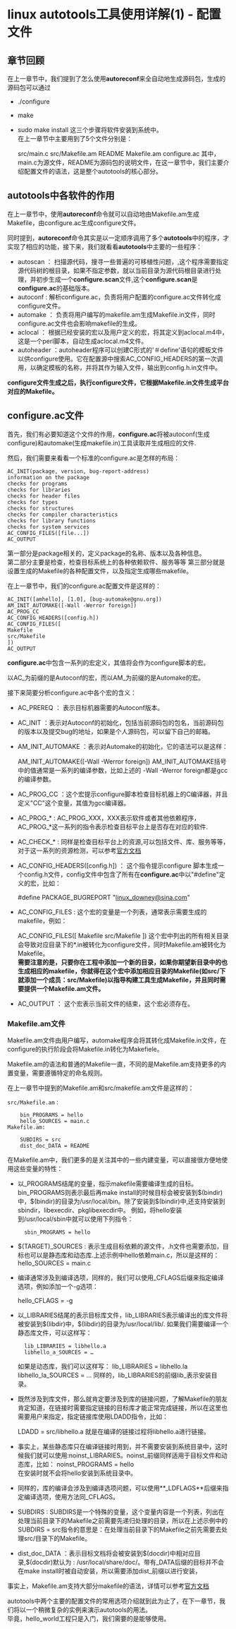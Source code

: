 # linux autotools工具使用详解(1) - 配置文件

## 章节回顾
在上一章节中，我们提到了怎么使用**autoreconf**来全自动地生成源码包，生成的源码包可以通过
* ./configure
* make
* sudo make install
这三个步骤将软件安装到系统中。  
在上一章节中主要用到了5个文件分别是：  

    src/main.c src/Makefile.am README Makefile.am configure.ac 
其中，main.c为源文件，README为源码包的说明文件，在这一章节中，我们主要介绍配置文件的语法，这是整个autotools的核心部分。  

## autotools中各软件的作用
在上一章节中，使用**autoreconf**命令就可以自动地由Makefile.am生成Makefile，由configure.ac生成configure文件。  

同时提到，**autoreconf**命令其实是以一定顺序调用了多个**autotools**中的程序，才实现了相应的功能，接下来，我们就看看**autotools**中主要的一些程序：  
* autoscan ： 扫描源代码，搜寻一些普遍的可移植性问题，,这个程序需要指定源代码树的根目录，如果不指定参数，就以当前目录为源代码根目录进行处理，并初步生成一个**configure.scan**文件,这个**configure.scan**是**configure.ac**的基础版本。  
* autoconf : 解析configure.ac，负责将用户配置的configure.ac文件转化成configure文件。
* automake ： 负责将用户编写的makefile.am生成Makefile.in文件，同时configure.ac文件也会影响makefile的生成。  
* aclocal ： 根据已经安装的宏以及用户定义的宏，将其定义到aclocal.m4中，这是一个perl脚本，自动生成aclocal.m4文件。  
* autoheader ：autoheader程序可以创建C形式的'＃define'语句的模板文件以供configure使用。它在配置源中搜索AC_CONFIG_HEADERS的第一次调用，以确定模板的名称，并将其作为输入文件，输出到config.h.in文件中。  

**configure文件生成之后，执行configure文件，它根据Makefile.in文件生成平台对应的Makefile。**   



## configure.ac文件

首先，我们有必要知道这个文件的作用，**configure.ac**将被autoconf(生成configure)和automake(生成makefile.in)工具读取并生成相应的文件.  

然后，我们需要来看看一个标准的configure.ac是怎样的布局：

    AC_INIT(package, version, bug-report-address)
    information on the package
    checks for programs
    checks for libraries
    checks for header files
    checks for types
    checks for structures
    checks for compiler characteristics
    checks for library functions
    checks for system services
    AC_CONFIG_FILES([file...])
    AC_OUTPUT
第一部分是package相关的，定义package的名称、版本以及各种信息。  
第二部分主要是检查，检查目标系统上的各种依赖软件、服务等等
第三部分就是设置生成的Makefile的各种配置文件，以及指定生成哪些makefile。  

在上一章节中，我们的configure.ac配置文件是这样的：

    AC_INIT([amhello], [1.0], [bug-automake@gnu.org])
    AM_INIT_AUTOMAKE([-Wall -Werror foreign])
    AC_PROG_CC
    AC_CONFIG_HEADERS([config.h])
    AC_CONFIG_FILES([
    Makefile
    src/Makefile
    ])
    AC_OUTPUT

**configure.ac**中包含一系列的宏定义，其值将会作为configure脚本的宏。  

以AC_为前缀的是Autoconf的宏，而以AM_为前缀的是Automake的宏。  

接下来简要分析configure.ac中各个宏的含义：
* AC_PREREQ ： 表示目标机器需要的Autoconf版本。  
* AC_INIT ：表示对Autoconf的初始化，包括当前源码包的包名，当前源码包的版本以及提交bug的地址，如果是个人源码包，可以留下自己的邮箱。
* AM_INIT_AUTOMAKE ：表示对Automake的初始化，它的语法可以是这样：

    AM_INIT_AUTOMAKE([-Wall -Werror foreign])
AM_INIT_AUTOMAKE括号中的值通常是一系列的编译参数，比如上述的 -Wall -Werror foreign都是gcc的编译参数。   
* AC_PROG_CC ：这个宏提示configure脚本检查目标机器上的C编译器，并且定义"CC"这个变量，其值为gcc编译器。  
* AC_PROG_* : AC_PROG_XXX，XXX表示软件或者其他依赖程序，AC_PROG_*这一系列的指令表示检查目标平台上是否存在对应的软件.  
* AC_CHECK_* : 同样是检查目标平台上的资源,可以包括文件、库、服务等等，对于这一系列的资源检测，可以参考[官方文档](https://www.gnu.org/software/autoconf/manual/autoconf-2.61/html_node/Existing-Tests.html#Existing-Tests)  

* AC_CONFIG_HEADERS([config.h]) ： 这个指令提示configure 脚本生成一个config.h文件，config文件中包含了所有在**configure.ac**中以"#define"定义的宏，比如：

    #define PACKAGE_BUGREPORT "linux_downey@sina.com"
* AC_CONFIG_FILES : 这个宏的变量是一个列表，通常表示需要生成的makefile，例如：

    AC_CONFIG_FILES([
        Makefile
        src/Makefile
        ])
这个宏中列出的所有相关目录会导致对应目录下的*.in被转化为configure文件，同时Makefile.am被转化为Makefile。  
**需要注意的是，只要你在工程中添加一个新的目录，如果你期望新目录中的也生成相应的makefile，你就得在这个宏中添加相应目录的Makefile(如src/下就添加一个成员：src/Makefile)以指导构建工具生成Makefile，并且同时需要提供一个Makefile.am文件。**  

* AC_OUTPUT ： 这个宏表示当前文件的结束，这个宏必须存在。  


### Makefile.am文件
Makefile.am文件由用户编写，automake程序会将其转化成Makefile.in文件，在configure的执行阶段会将Makefile.in转化为Makefiele。  

Makefile.am的语法和普通的Makefile一直，不同的是Makefile.am支持更多的内置变量，需要遵循特定的命名规则。  

在上一章节中提到的Makefile.am和src/makefile.am文件是这样的：

    src/Makefile.am：

        bin_PROGRAMS = hello
        hello_SOURCES = main.c 
    Makefile.am:  

        SUBDIRS = src
        dist_doc_DATA = README

在Makefile.am中，我们更多的是关注其中的一些内建变量，可以直接很方便地使用这些变量的特性：  
* 以_PROGRAMS结尾的变量，指示makefile需要编译生成的目标。bin_PROGRAMS则表示最后再make install的时候目标会被安装到\$(bindir)中，\$(bindir)的目录为/usr/local/bin。除了安装到\$(bindir)中,还支持安装到sbindir，libexecdir、pkglibexecdir中。
    例如，将hello安装到/usr/local/sbin中就可以使用下列指令：

        sbin_PROGRAMS = hello

* \$(TARGET)_SOURCES : 表示生成目标依赖的源文件，.h文件也需要添加，目标也可以是静态库和动态库.上述示例中hello依赖main.c，所以是这样的：
    hello_SOURCES = main.c 

* 编译通常涉及到编译选项，同样的，我们可以使用_CFLAGS后缀来指定编译选项，例如添加一个-g选项：

    hello_CFLAGS = -g

* 以_LIBRARIES结尾的表示目标库文件，lib_LIBRARIES表示编译出的库文件将被安装到\$(libdir)中，\$(libdir)的目录为/usr/local/lib/. 
    如果我们需要编译一个静态库文件，可以这样写：

        lib_LIBRARIES = libhello.a
        libhello_a_SOURCES = …
    如果是动态库，我们可以这样写：
        lib_LIBRARIES = libhello.la
        libhello_la_SOURCES = …
    同样的，lib_LIBRARIES的前缀lib_表示安装目录。  
  
* 既然涉及到库文件，那么就肯定要涉及到库的链接问题，了解Makefile的朋友肯定知道，在链接时需要指定链接的目标库才能正常完成链接，所以在这里也需要用户来指定，指定链接库使用LDADD指令，比如：

    LDADD = src/libhello.a
    就是在编译的链接过程将libhello.a进行链接。  


* 事实上，某些静态库只在编译链接时用到，并不需要安装到系统目录中，这时候我们就可以使用:noinst_LIBRARIES。noinst_前缀同样适用于目标文件和动态库，比如：
    noinst_PROGRAMS = hello  
    在安装时就不会将hello安装到系统目录中。  

* 同样的，库的编译会涉及到编译选项问题，可以使用**_LDFLAGS**后缀来指定编译选项，使用方法同_CFLAGS。  

* SUBDIRS : SUBDIRS是一个特殊的变量，这个变量内容是一个列表，列出在处理当前目录下的Makefile之前需要先递归处理的目录，所以在上述示例中的SUBDIRS = src指令的意思是：在处理当前目录下的Makefile之前先需要去处理src/目录下的Makefile。  

* dist_doc_DATA ：表示目标文档将会被安装到\$(docdir)中相对应目录,\$(docdir)默认为 : /usr/local/share/doc/。带有_DATA后缀的目标并不会在make install时被自动安装，所以需要添加dist_前缀以进行安装，

事实上，Makefile.am支持大部分makefile的语法，详情可以参考[官方文档](https://www.gnu.org/software/automake/manual/automake.html#A-Program)   


autotools中两个主要的配置文件的常用选项介绍就到此为止了，在下一章节，我们将以一个稍微复杂的实例来演示autotools的用法。  
毕竟，hello_world工程只是入门，我们需要的是能够使用。  



